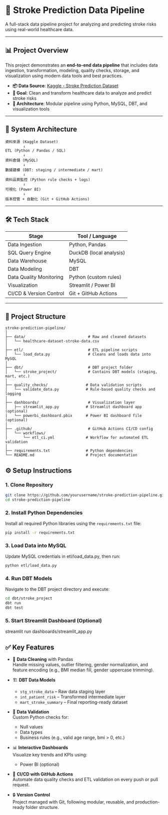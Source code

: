 # 🧠 Stroke Prediction Data Pipeline

A full-stack data pipeline project for analyzing and predicting stroke risks using real-world healthcare data.

---

## 📊 Project Overview

This project demonstrates an **end-to-end data pipeline** that includes data ingestion, transformation, modeling, quality checks, storage, and visualization using modern data tools and best practices.

- **📦 Data Source**: [Kaggle - Stroke Prediction Dataset](https://www.kaggle.com/datasets/fedesoriano/stroke-prediction-dataset)
- **🎯 Goal**: Clean and transform healthcare data to analyze and predict stroke risks
- **🧱 Architecture**: Modular pipeline using Python, MySQL, DBT, and visualization tools

---

## 🧭 System Architecture

```text
資料來源 (Kaggle Dataset)
        ↓
ETL (Python / Pandas / SQL)
        ↓
資料倉儲 (MySQL)
        ↓
數據建模 (DBT: staging / intermediate / mart)
        ↓
資料品質監控 (Python rule checks + logs)
        ↓
可視化 (Power BI)
        ↓
版本控管 + 自動化 (Git + GitHub Actions)

```

---

## 🛠 Tech Stack

| Stage                   | Tool / Language           |
|-------------------------|---------------------------|
| Data Ingestion          | Python, Pandas            |
| SQL Query Engine        | DuckDB (local analysis)   |
| Data Warehouse          | MySQL                     |
| Data Modeling           | DBT                       |
| Data Quality Monitoring | Python (custom rules)     |
| Visualization           | Streamlit / Power BI      |
| CI/CD & Version Control | Git + GitHub Actions      |

---

## 📁 Project Structure

```text
stroke-prediction-pipeline/
│
├── data/                            # Raw and cleaned datasets
│   └── healthcare-dataset-stroke-data.csv
│
├── etl/                             # ETL pipeline scripts
│   └── load_data.py                 # Cleans and loads data into MySQL
│
├── dbt/                             # DBT project folder
│   └── stroke_project/              # Contains DBT models (staging, mart, etc.)
│
├── quality_checks/                 # Data validation scripts
│   └── validate_data.py            # Rule-based quality checks and logging
│
├── dashboards/                      # Visualization layer
│   ├── streamlit_app.py            # Streamlit dashboard app (optional)
│   └── powerbi_dashboard.pbix      # Power BI dashboard file (optional)
│
├── .github/                         # GitHub Actions CI/CD config
│   └── workflows/
│       └── etl_ci.yml              # Workflow for automated ETL validation
│
├── requirements.txt                # Python dependencies
└── README.md                       # Project documentation
```
## ⚙️ Setup Instructions

### 1. Clone Repository

```bash
git clone https://github.com/yourusername/stroke-prediction-pipeline.git
cd stroke-prediction-pipeline
```
### 2. Install Python Dependencies

Install all required Python libraries using the `requirements.txt` file:

```bash
pip install -r requirements.txt

```
### 3. Load Data into MySQL

Update MySQL credentials in etl/load_data.py, then run:
```bash
python etl/load_data.py
```
### 4. Run DBT Models

Navigate to the DBT project directory and execute:
```bash
cd dbt/stroke_project
dbt run
dbt test
```
### 5. Start Streamlit Dashboard (Optional)
streamlit run dashboards/streamlit_app.py

## ✅ Key Features

- 🧼 **Data Cleaning** with Pandas  
  Handle missing values, outlier filtering, gender normalization, and feature encoding (e.g., BMI median fill, gender uppercase trimming).

- 🏗 **DBT Data Models**
  - `stg_stroke_data` – Raw data staging layer
  - `int_patient_risk` – Transformed intermediate layer
  - `mart_stroke_summary` – Final reporting-ready dataset

- 🧪 **Data Validation**  
  Custom Python checks for:
  - Null values
  - Data types
  - Business rules (e.g., valid age range, bmi > 0, etc.)

- 📊 **Interactive Dashboards**  
  Visualize key trends and KPIs using:
  - Power BI (optional)

- 🔁 **CI/CD with GitHub Actions**  
  Automate data quality checks and ETL validation on every push or pull request.

- 🔒 **Version Control**  
  Project managed with Git, following modular, reusable, and production-ready folder structure.

